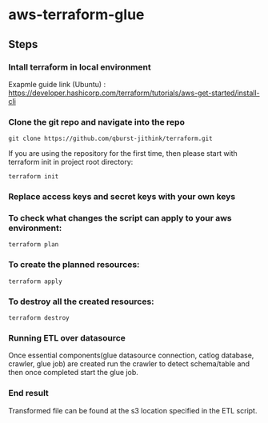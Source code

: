# aws-terraform-glue


## Steps

### Intall terraform in local environment
Exapmle guide link (Ubuntu) : https://developer.hashicorp.com/terraform/tutorials/aws-get-started/install-cli


### Clone the git repo and navigate into the repo
```git clone https://github.com/qburst-jithink/terraform.git```


If you are using the repository for the first time, then please start with terraform init in project root directory:

```terraform init```

### Replace access keys and secret keys with your own keys

### To check what changes the script can apply to your aws environment:

```terraform plan```

### To create the planned resources:

```terraform apply```

### To destroy all the created resources:

```terraform destroy```


### Running ETL over datasource
Once essential components(glue datasource connection, catlog database, crawler, glue job)
are created run the crawler to detect schema/table and then once completed start the glue job.

### End result
Transformed file can be found at the s3 location specified in the ETL script.

